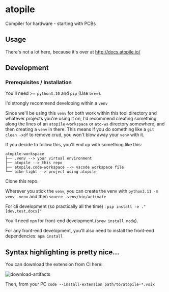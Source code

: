 # atopile

Compiler for hardware - starting with PCBs


## Usage

There's not a lot here, because it's over at http://docs.atopile.io/


## Development

### Prerequisites / Installation

You'll need >= `python3.10` and `pip` (Use `brew`).

I'd strongly recommend developing within a `venv`

Since we'll be using this `venv` for both work within this tool directory and whatever projects you're using it on, I'd recommend creating something along the lines of an `atopile-workspace` or `ato-ws` directory somewhere, and then creating a `venv` in there. This means if you do something like a `git clean -xdf` to remove crud, you won't blow away your `venv` with it.

If you decide to follow this, you'll end up with something like this:

```
atopile-workspace
├── .venv --> your virtual environment
├── atopile --> this repo
├── atopile.code-workspace --> vscode workspace file
└── bike-light --> project using atopile
```

Clone this repo.

Wherever you stick the `venv`, you can create the venv with  `python3.11 -m venv .venv` and then `source .venv/bin/activate`

For cli development (so practically all the time) : `pip install -e ."[dev,test,docs]"`

You'll need `npm` for front-end development (`brew install node`).

For any front-end development, you'll also need to install the front-end dependencies: `npm install`


## Syntax highlighting is pretty nice...

You can download the extension from CI here:

![download-artifacts](docs/images/download-artifacts.png)

Then, from your PC `code --install-extension path/to/atopile-*.vsix`
